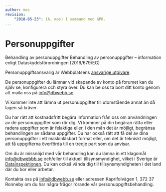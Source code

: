 ```yaml
---
author: mos
revision:
    "2018-05-23": (A, mos) I samband med GPR.
...
```

Personuppgifter
==================================

Behandling av personuppgifter
Behandling av personuppgifter – information enligt Dataskyddsförordningen (2016/679/EG)

Personuppgiftsansvarig är Webbplatsens [ansvarige utgivare](ansvarig-utgivare).

De personuppgifter du lämnar vid skapande av konto på forumet kan du själv se,  konfigurera och styra över. Du kan be oss ta bort ditt konto genom att maila oss på info@dbwebb.se. 

Vi kommer inte att lämna ut personuppgifter till utomstående annat än då lagen så kräver.

Du har rätt att kostnadsfritt begära information från oss om användningen av de personuppgifter som rör dig. Vi kommer på din begäran rätta eller radera uppgifter som är felaktiga eller, i den mån det är möjligt, begränsa behandlingen av sådana uppgifter. Du har också rätt att få del av dina personuppgifter i ett maskinläsbart format eller, om det är tekniskt möjligt, att få uppgifterna överförda till en tredje part som du anvisar.

Om du är missnöjd med vår behandling kan du lämna in ett klagomål info@dbwebbb.se och/eller till aktuell tillsynsmyndighet, vilket i Sverige är [Datainspektionen](https://www.datainspektionen.se). Du kan också vända dig till tillsynsmyndigheten i det land där du bor eller arbetar.

Kontakta oss på info@dbwebb.se eller adressen Kaprifolvägen 1, 372 37 Ronneby om du har några frågor rörande vår personuppgiftsbehandling.
